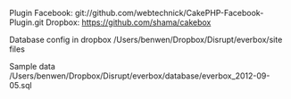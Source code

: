 Plugin 
Facebook: git://github.com/webtechnick/CakePHP-Facebook-Plugin.git
Dropbox: https://github.com/shama/cakebox

Database config
in dropbox
  /Users/benwen/Dropbox/Disrupt/everbox/site files

Sample data
  /Users/benwen/Dropbox/Disrupt/everbox/database/everbox_2012-09-05.sql
